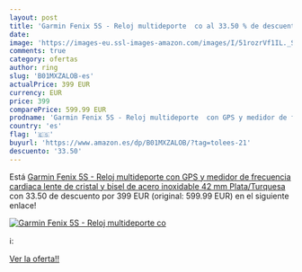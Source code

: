 ```yaml
---
layout: post
title: 'Garmin Fenix 5S - Reloj multideporte  co al 33.50 % de descuento'
date: 
image: 'https://images-eu.ssl-images-amazon.com/images/I/51rozrVf1IL._SL200_.jpg'
comments: true
category: ofertas
author: ring
slug: 'B01MXZALOB-es'
actualPrice: 399 EUR
currency: EUR
price: 399
comparePrice: 599.99 EUR
prodname: 'Garmin Fenix 5S - Reloj multideporte  con GPS y medidor de frecuencia cardiaca  lente de cristal y bisel de acero inoxidable  42 mm  Plata/Turquesa'
country: 'es'
flag: '🇪🇸'
buyurl: 'https://www.amazon.es/dp/B01MXZALOB/?tag=tolees-21'
descuento: '33.50'
---
```


Está [Garmin Fenix 5S - Reloj multideporte  con GPS y medidor de frecuencia cardiaca  lente de cristal y bisel de acero inoxidable  42 mm  Plata/Turquesa](https://www.amazon.es/dp/B01MXZALOB/?tag=tolees-21) con 33.50 de descuento por 399 EUR (original: 599.99 EUR) en el siguiente enlace!

[![Garmin Fenix 5S - Reloj multideporte  co](https://images-eu.ssl-images-amazon.com/images/I/51rozrVf1IL._SL200_.jpg)](https://www.amazon.es/dp/B01MXZALOB/?tag=tolees-21)

ℹ️:


[Ver la oferta!!](https://www.amazon.es/dp/B01MXZALOB/?tag=tolees-21)
